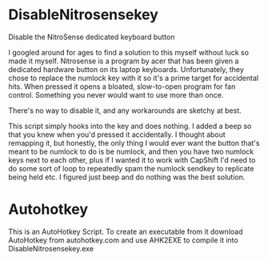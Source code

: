 # DisableNitrosensekey
Disable the NitroSense dedicated keyboard button

I googled around for ages to find a solution to this myself without luck so made it myself.
Nitrosense is a program by acer that has been given a dedicated hardware button on its laptop keyboards. Unfortunately, they chose to replace the numlock key with it so it's a prime target for accidental hits. When pressed it opens a bloated, slow-to-open program for fan control. Something you never would want to use more than once.

There's no way to disable it, and any workarounds are sketchy at best.

This script simply hooks into the key and does nothing. I added a beep so that you knew when you'd pressed it accidentally.
I thought about remapping it, but honestly, the only thing I would ever want the button that's meant to be numlock to do is be numlock, and then you have two numlock keys next to each other, plus if I wanted it to work with CapShift I'd need to do some sort of loop to repeatedly spam the numlock sendkey to replicate being held etc. I figured just beep and do nothing was the best solution.

# Autohotkey
This is an AutoHotkey Script. To create an executable from it download AutoHotkey from autohotkey.com and use AHK2EXE to compile it into DisableNitrosensekey.exe
